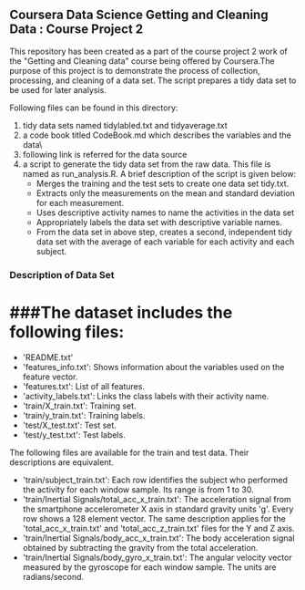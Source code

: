 ## Coursera Data Science Getting and Cleaning Data : Course Project 2
This repository has been created as a part of the course project 2 work of the "Getting and Cleaning data" course being offered by Coursera.The purpose of this project is to demonstrate the process of collection, processing, and cleaning of a data set. The script prepares a tidy data set to be used for later analysis. 

Following files can be found in this directory:
1) tidy data sets named tidylabled.txt and tidyaverage.txt
2) a code book titled CodeBook.md which describes the variables and the data\
3) following link is referred for the data source
4) a script to generate the tidy data set from the raw data. This file is named as run_analysis.R. A brief description of the script is given below:
	* Merges the training and the test sets to create one data set tidy.txt. 
	* Extracts only the measurements on the mean and standard deviation for each measurement.
	* Uses descriptive activity names to name the activities in the data set
	* Appropriately labels the data set with descriptive variable names. 
	* From the data set in above step, creates a second, independent tidy data set with the average of each variable for each activity and each subject.

### Description of Data Set 
###The dataset includes the following files:
=========================================
- 'README.txt'
- 'features_info.txt': Shows information about the variables used on the feature vector.
- 'features.txt': List of all features.
- 'activity_labels.txt': Links the class labels with their activity name.
- 'train/X_train.txt': Training set.
- 'train/y_train.txt': Training labels.
- 'test/X_test.txt': Test set.
- 'test/y_test.txt': Test labels.

The following files are available for the train and test data. Their descriptions are equivalent. 
- 'train/subject_train.txt': Each row identifies the subject who performed the activity for each window sample. Its range is from 1 to 30. 
- 'train/Inertial Signals/total_acc_x_train.txt': The acceleration signal from the smartphone accelerometer X axis in standard gravity units 'g'. Every row shows a 128 element vector. The same description applies for the 'total_acc_x_train.txt' and 'total_acc_z_train.txt' files for the Y and Z axis. 
- 'train/Inertial Signals/body_acc_x_train.txt': The body acceleration signal obtained by subtracting the gravity from the total acceleration. 
- 'train/Inertial Signals/body_gyro_x_train.txt': The angular velocity vector measured by the gyroscope for each window sample. The units are radians/second. 